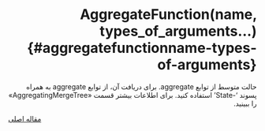 <div markdown="1" markdown="1" dir="rtl">

# AggregateFunction(name, types\_of\_arguments…) {#aggregatefunctionname-types-of-arguments}

حالت متوسط از توابع aggregate. برای دریافت آن، از توابع aggregate به همراه پسوند ‘-State’ استفاده کنید. برای اطلاعات بیشتر قسمت «AggregatingMergeTree» را ببینید.

</div>

[مقاله اصلی](https://clickhouse.tech/docs/fa/data_types/nested_data_structures/aggregatefunction/) <!--hide-->
